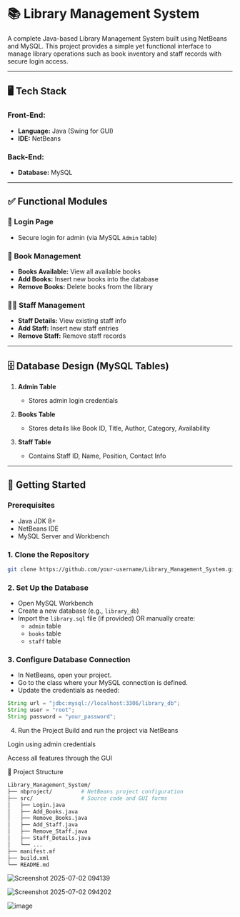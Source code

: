 # 📚 Library Management System

A complete Java-based Library Management System built using NetBeans and MySQL. This project provides a simple yet functional interface to manage library operations such as book inventory and staff records with secure login access.

---

## 🖥️ Tech Stack

### Front-End:
- **Language:** Java (Swing for GUI)
- **IDE:** NetBeans

### Back-End:
- **Database:** MySQL

---

## ✅ Functional Modules

### 🔐 Login Page
- Secure login for admin (via MySQL `Admin` table)

### 📘 Book Management
- **Books Available:** View all available books
- **Add Books:** Insert new books into the database
- **Remove Books:** Delete books from the library

### 👨‍🏫 Staff Management
- **Staff Details:** View existing staff info
- **Add Staff:** Insert new staff entries
- **Remove Staff:** Remove staff records

---

## 🗄️ Database Design (MySQL Tables)

1. **Admin Table**
   - Stores admin login credentials

2. **Books Table**
   - Stores details like Book ID, Title, Author, Category, Availability

3. **Staff Table**
   - Contains Staff ID, Name, Position, Contact Info

---

## 🚀 Getting Started

### Prerequisites
- Java JDK 8+
- NetBeans IDE
- MySQL Server and Workbench

### 1. Clone the Repository
```bash
git clone https://github.com/your-username/Library_Management_System.git
```
### 2. Set Up the Database

- Open MySQL Workbench
- Create a new database (e.g., `library_db`)
- Import the `library.sql` file (if provided) OR manually create:
  - `admin` table
  - `books` table
  - `staff` table

### 3. Configure Database Connection

- In NetBeans, open your project.
- Go to the class where your MySQL connection is defined.
- Update the credentials as needed:
```java
String url = "jdbc:mysql://localhost:3306/library_db";
String user = "root";
String password = "your_password";
```
4. Run the Project
Build and run the project via NetBeans

Login using admin credentials

Access all features through the GUI

📂 Project Structure
```bash
Library_Management_System/
├── nbproject/         # NetBeans project configuration
├── src/               # Source code and GUI forms
│   ├── Login.java
│   ├── Add_Books.java
│   ├── Remove_Books.java
│   ├── Add_Staff.java
│   ├── Remove_Staff.java
│   ├── Staff_Details.java
│   └── ...
├── manifest.mf
├── build.xml
└── README.md
```

![Screenshot 2025-07-02 094139](https://github.com/user-attachments/assets/6f0483ec-1113-4b8b-880e-87a2133016e0)

![Screenshot 2025-07-02 094202](https://github.com/user-attachments/assets/f2068d34-42d0-461d-9ae9-22966960e0e8)

![image](https://github.com/user-attachments/assets/b979fd5a-1155-463a-b33e-954f9de80ad7)




